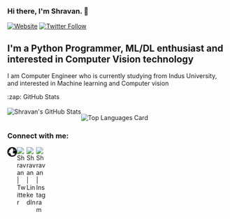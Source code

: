 ### Hi there, I'm Shravan. 👋

[![Website](https://img.shields.io/website?label=Shravan's_portfolio&style=for-the-badge&url=https://shravan17.tech/)](https://shravan17.tech/)
[![Twitter Follow](https://img.shields.io/twitter/follow/Shravan1711?color=1DA1F2&logo=twitter&style=for-the-badge)](https://twitter.com/intent/follow?original_referer=https%3A%2F%2Fgithub.com%2FShravan1711&screen_name=Shravan1711)

## I'm a Python Programmer, ML/DL enthusiast and interested in Computer Vision technology

I am Computer Engineer who is currently studying from Indus University, and interested in Machine learning and Computer vision


<summary>:zap: GitHub Stats</summary>
<br />
<img align="left" alt="Shravan's GitHub Stats" src="https://github-readme-stats.codestackr.vercel.app/api?username=shravan1799&show_icons=true&hide_border=true&theme=react" />

![Top Languages Card](https://github-readme-stats.vercel.app/api/top-langs/?username=shravan1799&layout=compact)

### Connect with me:

[<img align="left" alt="Shravan" width="22px" src="https://raw.githubusercontent.com/iconic/open-iconic/master/svg/globe.svg" />][website]
[<img align="left" alt="Shravan | Twitter" width="22px" src="https://cdn.jsdelivr.net/npm/simple-icons@v3/icons/twitter.svg" />][twitter]
[<img align="left" alt="Shravan | LinkedIn" width="22px" src="https://cdn.jsdelivr.net/npm/simple-icons@v3/icons/linkedin.svg" />][linkedin]
[<img align="left" alt="Shravan | Instagram" width="22px" src="https://cdn.jsdelivr.net/npm/simple-icons@v3/icons/instagram.svg" />][instagram]

<br />
<br />

[website]: https://shravan1799.github.io/
[twitter]: https://twitter.com/Shravan1711
[instagram]: https://instagram.com/shinchan_nubs
[linkedin]: https://www.linkedin.com/in/shravan-patel-87a6021b0/
